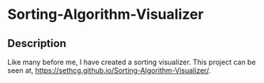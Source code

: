 # Sorting-Algorithm-Visualizer

## Description
Like many before me, I have created a sorting visualizer. This project can be seen at, https://sethcg.github.io/Sorting-Algorithm-Visualizer/.

